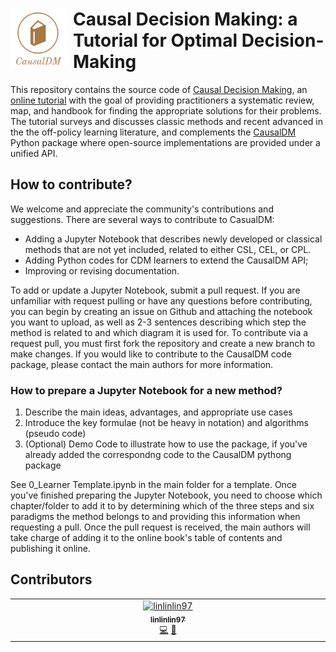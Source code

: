 <h1><img src="logo.png" width="90px" align="left" style="margin-right: 10px;"> Causal Decision Making: a Tutorial for Optimal Decision-Making</h1>



This repository contains the source code of [Causal Decision Making](https://causaldm.github.io/Causal-Decision-Making/Overview.html#), an [online tutorial](https://causaldm.github.io/Causal-Decision-Making/) with the goal of providing practitioners a systematic review, map, and handbook for finding the appropriate solutions for their problems. 
The tutorial surveys and discusses classic methods and recent advanced in the the off-policy learning literature, and complements the [CausalDM](https://test.pypi.org/project/causaldm/) Python package where open-source implementations are provided under a unified API. 

## How to contribute?

We welcome and appreciate the community's contributions and suggestions. There are several ways to contribute to CasualDM:
- Adding a Jupyter Notebook that describes newly developed or classical methods that are not yet included, related to either CSL, CEL, or CPL.
- Adding Python codes for CDM learners to extend the CausalDM API;
- Improving or revising documentation.
  
To add or update a Jupyter Notebook, submit a pull request. If you are unfamiliar with request pulling or have any questions before contributing, you can begin by creating an issue on Github and attaching the notebook you want to upload, as well as 2-3 sentences describing which step the method is related to and which diagram it is used for. To contribute via a request pull, you must first fork the repository and create a new branch to make changes. If you would like to contribute to the CausalDM code package, please contact the main authors for more information.

### How to prepare a Jupyter Notebook for a new method?
1. Describe the main ideas, advantages, and appropriate use cases
2. Introduce the key formulae (not be heavy in notation) and algorithms (pseudo code)
3. (Optional) Demo Code to illustrate how to use the package, if you've already added the correspondng code to the CausalDM pythong package
   
See 0_Learner Template.ipynb in the main folder for a template. Once you've finished preparing the Jupyter Notebook, you need to choose which chapter/folder to add it to by determining which of the three steps and six paradigms the method belongs to and providing this information when requesting a pull. Once the pull request is received, the main authors will take charge of adding it to the online book's table of contents and publishing it online.

## Contributors

<!-- ALL-CONTRIBUTORS-LIST:START - Do not remove or modify this section -->
<!-- prettier-ignore-start -->
<!-- markdownlint-disable -->
<table>
  <tbody>
    <tr>
      <td align="center" valign="top" width="14.28%"><a href="https://github.com/linlinlin97"><img src="https://avatars.githubusercontent.com/u/75768141?v=4?s=100" width="100px;" alt="linlinlin97"/><br /><sub><b>linlinlin97</b></sub></a><br /><a href="#code-linlinlin97" title="Code">💻</a> <a href="#doc-linlinlin97" title="Documentation">📖</a></td>
    </tr>
  </tbody>
</table>

<!-- markdownlint-restore -->
<!-- prettier-ignore-end -->

<!-- ALL-CONTRIBUTORS-LIST:END -->
